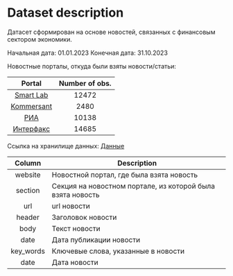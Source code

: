 # Dataset description

Датасет сформирован на основе новостей, связанных с финансовым сектором экономики.

Начальная дата: 01.01.2023
Конечная дата: 31.10.2023

Новостные порталы, откуда были взяты новости/статьи: 

| Portal | Number of obs. |
|:------:|:------:|
|[Smart Lab](https://smart-lab.ru/news/)|12472|
|[Kommersant](https://www.kommersant.ru/finance?from=burger)|2480|
|[РИА](https://ria.ru/economy/)|10138|
|[Интерфакс](https://www.interfax.ru/business/)|14685|

Ссылка на хранилище данных: [Данные](https://disk.yandex.ru/d/snDpPgzEwMECiA)

| Column | Description |
|:------:|------|
| website | Новостной портал, где была взята новость |
| section | Секция на новостном портале, из которой была взята новость |
| url | url новости |
| header | Заголовок новости |
| body | Текст новости |
| date | Дата публикации новости |
| key_words | Ключевые слова, указанные в новости |
| date | Дата новости |